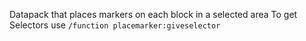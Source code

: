 Datapack that places markers on each block in a selected area
To get Selectors use `/function placemarker:giveselector`
